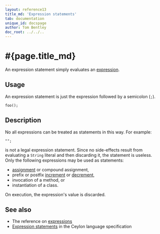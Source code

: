 ```yaml
---
layout: reference13
title_md: 'Expression statements'
tab: documentation
unique_id: docspage
author: Tom Bentley
doc_root: ../../..
---
```


# #{page.title_md}

An expression statement simply evaluates an [expression](../../expression/). 

## Usage 

An expression statement is just the expression followed by a semicolon (`;`).

<!-- try: -->
    foo();

## Description

No all expressions can be treated as statements in this way. For example:

<!-- try: -->
    "";

is not a legal expression statement. Since no side-effects result from 
evaluating a `String` literal and then discarding it, the statement is 
useless. Only the following expressions may be used as statements:

* [assignment](../../operator/assign/) or compound assignment,
* prefix or postfix [increment](../../operator/increment) or [decrement](../../operator/decrement),
* invocation of a method, or
* instantiation of a class.

On execution, the expression's value is discarded.

## See also

* The reference on [expressions](../../expression/)
* [Expression statements](#{site.urls.spec_current}#expressionstatements) 
  in the Ceylon language specification

